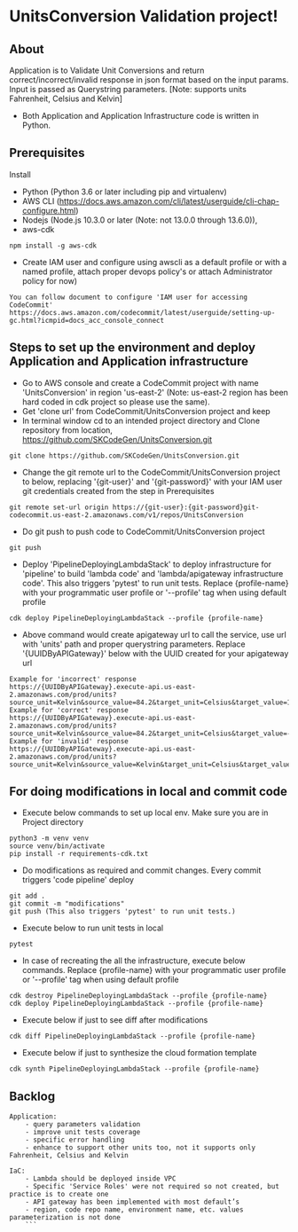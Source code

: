 
# UnitsConversion Validation project!

## About
Application is to Validate Unit Conversions and return correct/incorrect/invalid response in json format based on the input params. Input is passed as Querystring parameters.
[Note: supports units Fahrenheit, Celsius and Kelvin]
- Both Application and Application Infrastructure code is written in Python.

## Prerequisites
Install
 - Python (Python 3.6 or later including pip and virtualenv)
 - AWS CLI (https://docs.aws.amazon.com/cli/latest/userguide/cli-chap-configure.html)
 - Nodejs (Node.js 10.3.0 or later (Note: not 13.0.0 through 13.6.0)),
 - aws-cdk
 ```
 npm install -g aws-cdk

 ```
- Create IAM user and configure using awscli as a default profile or with a named profile, attach proper devops policy's or attach Administrator policy for now)
```
You can follow document to configure 'IAM user for accessing CodeCommit'
https://docs.aws.amazon.com/codecommit/latest/userguide/setting-up-gc.html?icmpid=docs_acc_console_connect
```

## Steps to set up the environment and deploy Application and Application infrastructure
- Go to AWS console and create a CodeCommit project with name 'UnitsConversion' in region 'us-east-2' (Note: us-east-2 region has been hard coded in cdk project so please use the same).
- Get 'clone url' from CodeCommit/UnitsConversion project and keep
- In terminal window cd to an intended project directory and Clone repository from location, https://github.com/SKCodeGen/UnitsConversion.git
```
git clone https://github.com/SKCodeGen/UnitsConversion.git
```
- Change the git remote url to the CodeCommit/UnitsConversion project to below, replacing '{git-user}' and '{git-password}' with your IAM user git credentials created from the step in Prerequisites
```
git remote set-url origin https://{git-user}:{git-password}git-codecommit.us-east-2.amazonaws.com/v1/repos/UnitsConversion
```
- Do git push to push code to CodeCommit/UnitsConversion project
```
git push
```
- Deploy 'PipelineDeployingLambdaStack' to deploy infrastructure for 'pipeline' to build 'lambda code' and 'lambda/apigateway infrastructure code'. This also triggers 'pytest' to run unit tests. Replace {profile-name} with your programmatic user profile or '--profile' tag when using default profile
```
cdk deploy PipelineDeployingLambdaStack --profile {profile-name}
```
- Above command would create apigateway url to call the service, use url with 'units' path and proper querystring parameters. Replace '{UUIDByAPIGateway}' below with the UUID created for your apigateway url
```
Example for 'incorrect' response
https://{UUIDByAPIGateway}.execute-api.us-east-2.amazonaws.com/prod/units?source_unit=Kelvin&source_value=84.2&target_unit=Celsius&target_value=112.70
Example for 'correct' response
https://{UUIDByAPIGateway}.execute-api.us-east-2.amazonaws.com/prod/units?source_unit=Kelvin&source_value=84.2&target_unit=Celsius&target_value=-188.95
Example for 'invalid' response
https://{UUIDByAPIGateway}.execute-api.us-east-2.amazonaws.com/prod/units?source_unit=Kelvin&source_value=Kelvin&target_unit=Celsius&target_value=-188.95
```

## For doing modifications in local and commit code
- Execute below commands to set up local env. Make sure you are in Project directory
```
python3 -m venv venv
source venv/bin/activate
pip install -r requirements-cdk.txt
```
- Do modifications as required and commit changes. Every commit triggers 'code pipeline' deploy
```
git add .
git commit -m "modifications"
git push (This also triggers 'pytest' to run unit tests.)
```
- Execute below to run unit tests in local
```
pytest
```
- In case of recreating the all the infrastructure, execute below commands. Replace {profile-name} with your programmatic user profile or '--profile' tag when using default profile
```
cdk destroy PipelineDeployingLambdaStack --profile {profile-name}
cdk deploy PipelineDeployingLambdaStack --profile {profile-name}
```
- Execute below if just to see diff after modifications
```
cdk diff PipelineDeployingLambdaStack --profile {profile-name}
```
- Execute below if just to synthesize the cloud formation template
```
cdk synth PipelineDeployingLambdaStack --profile {profile-name}
```

## Backlog

	Application:
		- query parameters validation
		- improve unit tests coverage
		- specific error handling
		- enhance to support other units too, not it supports only Fahrenheit, Celsius and Kelvin

	IaC:
		- Lambda should be deployed inside VPC
		- Specific 'Service Roles' were not required so not created, but practice is to create one
		- API gateway has been implemented with most default’s
		- region, code repo name, environment name, etc. values parameterization is not done
		```
